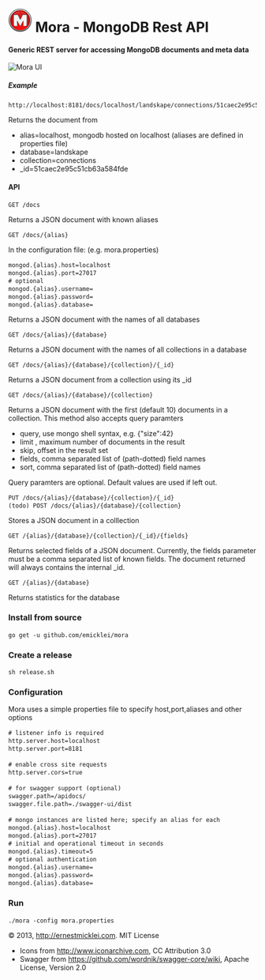# ![](static/Letter-M-icon.png) Mora - MongoDB Rest API

#### Generic REST server for accessing MongoDB documents and meta data

![Mora UI](https://s3.amazonaws.com/public.philemonworks.com/mora/mora-2013-08-04.png)
	
##### Example		
	
	http://localhost:8181/docs/localhost/landskape/connections/51caec2e95c51cb63a584fde	

Returns the document from

 - alias=localhost, mongodb hosted on localhost (aliases are defined in properties file)
 - database=landskape
 - collection=connections
 - _id=51caec2e95c51cb63a584fde

#### API	
			
	GET /docs

Returns a JSON document with known aliases
	
	GET /docs/{alias}
	
In the configuration file: (e.g. mora.properties)
	
	mongod.{alias}.host=localhost
	mongod.{alias}.port=27017
	# optional
	mongod.{alias}.username=
	mongod.{alias}.password=
	mongod.{alias}.database=	

Returns a JSON document with the names of all databases	
			
	GET /docs/{alias}/{database}
	
Returns a JSON document with the names of all collections in a database	
	
	GET /docs/{alias}/{database}/{collection}/{_id}

Returns a JSON document from a collection using its _id							

	GET /docs/{alias}/{database}/{collection}
	
Returns a JSON document with the first (default 10) documents in a collection.
This method also accepts query paramters

 - query, use mongo shell syntax, e.g. {"size":42}
 - limit , maximum number of documents in the result
 - skip, offset in the result set
 - fields, comma separated list of (path-dotted) field names
 - sort, comma separated list of (path-dotted) field names

Query paramters are optional. Default values are used if left out.

	PUT /docs/{alias}/{database}/{collection}/{_id}
	(todo) POST /docs/{alias}/{database}/{collection}
	
Stores a JSON document in a colllection	

	GET /{alias}/{database}/{collection}/{_id}/{fields}

Returns selected fields of a JSON document. Currently, the fields parameter must be
a comma separated list of known fields. The document returned will always contains the internal _id.


	GET /{alias}/{database}
	
Returns statistics for the database	

### Install from source
						
	go get -u github.com/emicklei/mora
	
### Create a release
	
	sh release.sh 

### Configuration

Mora uses a simple properties file to specify host,port,aliases and other options

	# listener info is required
	http.server.host=localhost
	http.server.port=8181
	
	# enable cross site requests
	http.server.cors=true

	# for swagger support (optional)
	swagger.path=/apidocs/
	swagger.file.path=./swagger-ui/dist

	# mongo instances are listed here; specify an alias for each
	mongod.{alias}.host=localhost
	mongod.{alias}.port=27017
	# initial and operational timeout in seconds
	mongod.{alias}.timeout=5
	# optional authentication
	mongod.{alias}.username=
	mongod.{alias}.password=
	mongod.{alias}.database=		

### Run

	./mora -config mora.properties
	
&copy; 2013, http://ernestmicklei.com. MIT License
 - Icons from http://www.iconarchive.com, CC Attribution 3.0
 - Swagger from https://github.com/wordnik/swagger-core/wiki, Apache License, Version 2.0
